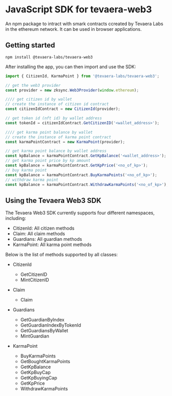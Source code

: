 # JavaScript SDK for tevaera-web3

An npm package to intract with smark contracts ccreated by Tevaera Labs in the ethereum network. It can be used in browser applications.

## Getting started

`npm install @tevaera-labs/tevaera-web3`

After installing the app, you can then import and use the SDK:

   ```javascript
   import { CitizenId, KarmaPoint } from '@tevaera-labs/tevaera-web3';

   // get the web3 provider
   const provider = new zksync.Web3Provider(window.ethereum);

   //// get citizen id by wallet
   // create the instance of citizen id contract
   const citizenIdContract = new CitizenId(provider);

   // get token id (nft id) by wallet address
   const tokenId = citizenIdContract.GetCitizenID('<wallet_address>');

   //// get karma point balance by wallet
   // create the instance of karma point contract
   const karmaPointContract = new KarmaPoint(provider);

   // get karma point balance by wallet address
   const kpBalance = karmaPointContract.GetKpBalance('<wallet_address>');
   // get karma point price by kp amount
   const kpBalance = karmaPointContract.GetKpPrice('<no_of_kp>');
   // buy karma point
   const kpBalance = karmaPointContract.BuyKarmaPoints('<no_of_kp>');
   // withdraw karma point
   const kpBalance = karmaPointContract.WithdrawKarmaPoints('<no_of_kp>');
   ```

## Using the Tevaera Web3 SDK

The Tevaera Web3 SDK currently supports four different namespaces, including:

- CitizenId: All citizen methods
- Claim: All claim methods
- Guardians: All guardian methods
- KarmaPoint: All karma point methods

Below is the list of methods supported by all classes:

- CitizenId
  - GetCitizenID
  - MintCitizenID
  
- Claim
  - Claim
  
- Guardians
  - GetGuardianByIndex
  - GetGuardianIndexByTokenId
  - GetGuardiansByWallet
  - MintGuardian
  
- KarmaPoint
  - BuyKarmaPoints
  - GetBoughtKarmaPoints
  - GetKpBalance
  - GetKpBuyCap
  - GetKpBuyingCap
  - GetKpPrice
  - WithdrawKarmaPoints
  